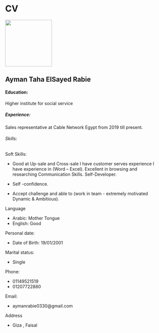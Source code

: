 <!DOCTYPE html>
<html lang="en">
<head>
  <meta charset="UTF-8">
  <meta name="viewport" content="width=device-width, initial-scale=1.0">
  <meta http-equiv="X-UA-Compatible" content="ie=edge">
</head>
<body>
  <h1>CV</h1>
  <img src="https://scontent.fcai1-3.fna.fbcdn.net/v/t39.30808-6/291019011_2922680541370808_7369892413440747752_n.jpg?_nc_cat=106&ccb=1-7&_nc_sid=09cbfe&_nc_eui2=AeHJgxOp9fkdgR1SL9t8xva6LCThvmCcn6ksJOG-YJyfqWT4tWKF9NNX1nsmmig9naJ5SZX_KaoDCKk-zio06ZOg&_nc_ohc=WKqzHfsE0zEAX93JfB4&_nc_ht=scontent.fcai1-3.fna&oh=00_AT_RE0XgrIakRyWMhDluWxfJQkfQ2upRipS8xACd5iT2fg&oe=62D99531" alt="" width="150" height="150">
  <h2>Ayman Taha ElSayed Rabie</h2>

    
  <h4>Education:</h4>
  <p>Higher institute for social service</p>

 <h5>Experience:</h5>
 <p>Sales representative at Cable Network Egypt from 2019 till present. </p>
 <h6>Skills:</h6>
 <h7>Soft Skills:</h7>
 <ul>
   <li><p>Good at Up-sale and Cross-sale  I have customer serves experience  I have experience in (Word – Excel).  Excellent in browsing and researching  Communication Skills.  Self-Developer.</p></li>
   <li><p>Self -confidence.</p></li>
   <li><p>Accept challenge and able to (work in team - extremely motivated Dynamic & Ambitious).</p></li>
 </ul>
 <h8>Language</h8>
 <ul>
   <li>Arabic: Mother Tongue</li>
   <li>English: Good</li>
 </ul>
 <h9>Personal date:</h9>
 <ul>
   <li>Date of Birth: 19/01/2001</li>
 </ul>
 <h10>Marital status: </h10>
 <ul>
   <li>Single</li>
 </ul>
 <h11>Phone:</h11>
 <ul>
   <li>01149521519</li>
   <li>01207722880</li>
 </ul>
 <h12>Email:</h12>
 <ul>
   <li><p>aymanrabie0330@gmail.com</p></li>
 </ul>
 <h13>Address</h13>
   <ul>
     <li>Giza , Faisal</li>
   </ul>
</body>
</HTML>
